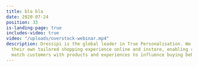 ```yaml
---
title: bla bla
date: 2020-07-24
position: 33
is-landing-page: true
includes-video: true
video: "/uploads/overstock-webinar.mp4"
description: Dressipi is the global leader in True Personalisation. We give each customer
  their own tailored shopping experience online and instore, enabling retailers to
  match customers with products and experiences to influence buying behaviour at scale.
---
```

